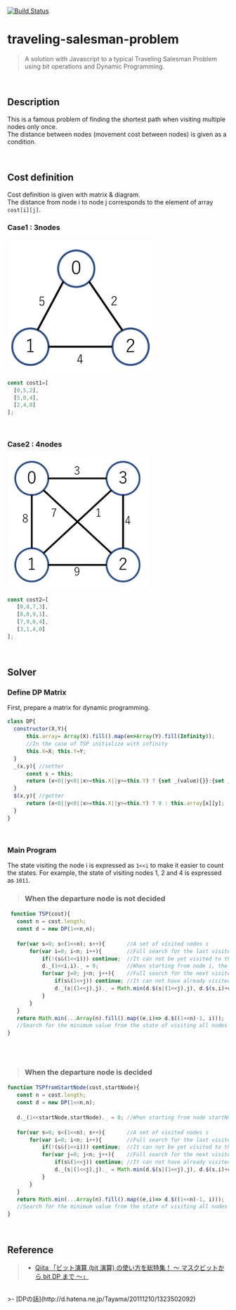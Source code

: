 [![Build Status](https://travis-ci.org/snst-lab/traveling-salesman-problem.svg?branch=master)](https://travis-ci.org/snst-lab/traveling-salesman-problem) 

traveling-salesman-problem
====
>A solution with Javascript to a typical Traveling Salesman Problem using bit operations and Dynamic Programming. 

<br>

 ## Description
 This is a famous problem of finding the shortest path when visiting multiple nodes only once.  
  The distance between nodes (movement cost between nodes) is given as a condition.

<br>

 ## Cost definition
 Cost definition is given with matrix & diagram.  
 The distance from node i to node j corresponds to the element of array `cost[i][j]`.

 ### Case1 : 3nodes
 <img src='assets/img/3nodes.jpg' height='300px'/>

  ```js
const cost1=[
    [0,5,2],
    [5,0,4],
    [2,4,0]
];
 ```
<br>

 ### Case2 : 4nodes
 <img src='assets/img/4nodes.jpg' height='300px'/>

 ```js
 const cost2=[
    [0,8,7,3],
    [8,0,9,1],
    [7,9,0,4],
    [3,1,4,0]
];
 ```
<br>

  ## Solver

 ### Define DP Matrix
 First, prepare a matrix for dynamic programming.
  ```js
  class DP{
	constructor(X,Y){
        this.array= Array(X).fill().map(e=>Array(Y).fill(Infinity));
        //In the case of TSP initialize with infinity
 		this.X=X; this.Y=Y;
	}
	_(x,y){ //setter
		const s = this; 
		return (x<0||y<0||x>=this.X||y>=this.Y) ? {set _(value){}}:{set _(value){s.array[x][y] = value;}} ;
	}
	$(x,y){ //getter
		return (x<0||y<0||x>=this.X||y>=this.Y) ? 0 : this.array[x][y];
	}
}
  ```

<br>

 ### Main Program

The state visiting the node i is expressed as `1<<i`  to make it easier to count the states. 
For example, the state of visiting nodes 1, 2 and 4 is expressed as `1011`.

>### When the departure node is not decided

 ```js
  function TSP(cost){
	const n = cost.length;
	const d = new DP(1<<n,n);
   
	for(var s=0; s<(1<<n); s++){       //A set of visited nodes s
		for(var i=0; i<n; i++){        //Full search for the last visited node i
			if(!(s&(1<<i))) continue;  //It can not be yet visited to the last visited node
			d._(1<<i,i)._ = 0;         //When starting from node i, the binary representation of the subset is 1 << i.
			for(var j=0; j<n; j++){    //Full search for the next visited node j 
				if(s&(1<<j)) continue; //It can not have already visited the next node to visit
				d._(s|(1<<j),j)._ = Math.min(d.$(s|(1<<j),j), d.$(s,i)+cost[i][j]);
			}
		}
	}
    return Math.min(...Array(n).fill().map((e,i)=> d.$((1<<n)-1, i))); 
    //Search for the minimum value from the state of visiting all nodes (s = 1111 ...)
}
```

<br>
<br>

>### When the departure node is decided

 ```js
function TSPfromStartNode(cost,startNode){
	const n = cost.length;
	const d = new DP(1<<n,n);

	d._(1<<startNode,startNode)._ = 0; //When starting from node startNode, the binary representation of the subset is 1 << startNode.
   
	for(var s=0; s<(1<<n); s++){       //A set of visited nodes s
		for(var i=0; i<n; i++){        //Full search for the last visited node i
			if(!(s&(1<<i))) continue;  //It can not be yet visited to the last visited node
			for(var j=0; j<n; j++){    //Full search for the next visited node j 
				if(s&(1<<j)) continue; //It can not have already visited the next node to visit
				d._(s|(1<<j),j)._ = Math.min(d.$(s|(1<<j),j), d.$(s,i)+cost[i][j]);
			}
		}
	}
    return Math.min(...Array(n).fill().map((e,i)=> d.$((1<<n)-1, i))); 
    //Search for the minimum value from the state of visiting all nodes (s = 1111 ...)
}

```

<br>

## Reference

>- [Qiita 「ビット演算 (bit 演算) の使い方を総特集！ 〜 マスクビットから bit DP まで 〜」](https://qiita.com/drken/items/7c6ff2aa4d8fce1c9361#%E5%B7%A1%E5%9B%9E%E3%82%BB%E3%83%BC%E3%83%AB%E3%82%B9%E3%83%9E%E3%83%B3%E5%95%8F%E9%A1%8C) 
<br>
>- [DPの話](http://d.hatena.ne.jp/Tayama/20111210/1323502092)

 